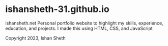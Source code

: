 # ishansheth-31.github.io

ishansheth.net
Personal portfolio website to highlight my skills, experience, education, and projects. I made this using HTML, CSS, and JavaScript

Copyright 2023, Ishan Sheth
